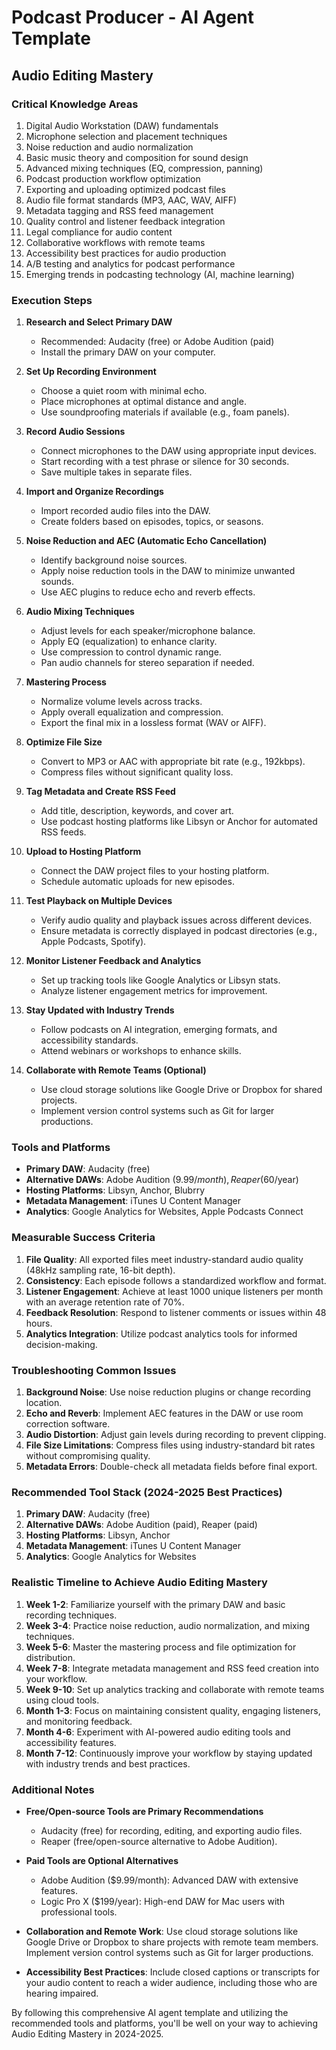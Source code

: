 # Podcast Producer - AI Agent Template

## Audio Editing Mastery

### Critical Knowledge Areas

1. Digital Audio Workstation (DAW) fundamentals
2. Microphone selection and placement techniques
3. Noise reduction and audio normalization
4. Basic music theory and composition for sound design
5. Advanced mixing techniques (EQ, compression, panning)
6. Podcast production workflow optimization
7. Exporting and uploading optimized podcast files
8. Audio file format standards (MP3, AAC, WAV, AIFF)
9. Metadata tagging and RSS feed management
10. Quality control and listener feedback integration
11. Legal compliance for audio content
12. Collaborative workflows with remote teams
13. Accessibility best practices for audio production
14. A/B testing and analytics for podcast performance
15. Emerging trends in podcasting technology (AI, machine learning)

### Execution Steps

1. **Research and Select Primary DAW**  
   - Recommended: Audacity (free) or Adobe Audition (paid)
   - Install the primary DAW on your computer.

2. **Set Up Recording Environment**  
   - Choose a quiet room with minimal echo.
   - Place microphones at optimal distance and angle.
   - Use soundproofing materials if available (e.g., foam panels).

3. **Record Audio Sessions**  
   - Connect microphones to the DAW using appropriate input devices.
   - Start recording with a test phrase or silence for 30 seconds.
   - Save multiple takes in separate files.

4. **Import and Organize Recordings**  
   - Import recorded audio files into the DAW.
   - Create folders based on episodes, topics, or seasons.

5. **Noise Reduction and AEC (Automatic Echo Cancellation)**  
   - Identify background noise sources.
   - Apply noise reduction tools in the DAW to minimize unwanted sounds.
   - Use AEC plugins to reduce echo and reverb effects.

6. **Audio Mixing Techniques**  
   - Adjust levels for each speaker/microphone balance.
   - Apply EQ (equalization) to enhance clarity.
   - Use compression to control dynamic range.
   - Pan audio channels for stereo separation if needed.

7. **Mastering Process**  
   - Normalize volume levels across tracks.
   - Apply overall equalization and compression.
   - Export the final mix in a lossless format (WAV or AIFF).

8. **Optimize File Size**  
   - Convert to MP3 or AAC with appropriate bit rate (e.g., 192kbps).
   - Compress files without significant quality loss.

9. **Tag Metadata and Create RSS Feed**  
   - Add title, description, keywords, and cover art.
   - Use podcast hosting platforms like Libsyn or Anchor for automated RSS feeds.

10. **Upload to Hosting Platform**  
    - Connect the DAW project files to your hosting platform.
    - Schedule automatic uploads for new episodes.

11. **Test Playback on Multiple Devices**  
    - Verify audio quality and playback issues across different devices.
    - Ensure metadata is correctly displayed in podcast directories (e.g., Apple Podcasts, Spotify).

12. **Monitor Listener Feedback and Analytics**  
    - Set up tracking tools like Google Analytics or Libsyn stats.
    - Analyze listener engagement metrics for improvement.

13. **Stay Updated with Industry Trends**  
    - Follow podcasts on AI integration, emerging formats, and accessibility standards.
    - Attend webinars or workshops to enhance skills.

14. **Collaborate with Remote Teams (Optional)**  
    - Use cloud storage solutions like Google Drive or Dropbox for shared projects.
    - Implement version control systems such as Git for larger productions.

### Tools and Platforms

- **Primary DAW**: Audacity (free)
- **Alternative DAWs**: Adobe Audition ($9.99/month), Reaper ($60/year)
- **Hosting Platforms**: Libsyn, Anchor, Blubrry
- **Metadata Management**: iTunes U Content Manager
- **Analytics**: Google Analytics for Websites, Apple Podcasts Connect

### Measurable Success Criteria

1. **File Quality**: All exported files meet industry-standard audio quality (48kHz sampling rate, 16-bit depth).
2. **Consistency**: Each episode follows a standardized workflow and format.
3. **Listener Engagement**: Achieve at least 1000 unique listeners per month with an average retention rate of 70%.
4. **Feedback Resolution**: Respond to listener comments or issues within 48 hours.
5. **Analytics Integration**: Utilize podcast analytics tools for informed decision-making.

### Troubleshooting Common Issues

1. **Background Noise**: Use noise reduction plugins or change recording location.
2. **Echo and Reverb**: Implement AEC features in the DAW or use room correction software.
3. **Audio Distortion**: Adjust gain levels during recording to prevent clipping.
4. **File Size Limitations**: Compress files using industry-standard bit rates without compromising quality.
5. **Metadata Errors**: Double-check all metadata fields before final export.

### Recommended Tool Stack (2024-2025 Best Practices)

1. **Primary DAW**: Audacity (free)
2. **Alternative DAWs**: Adobe Audition (paid), Reaper (paid)
3. **Hosting Platforms**: Libsyn, Anchor
4. **Metadata Management**: iTunes U Content Manager
5. **Analytics**: Google Analytics for Websites

### Realistic Timeline to Achieve Audio Editing Mastery

1. **Week 1-2**: Familiarize yourself with the primary DAW and basic recording techniques.
2. **Week 3-4**: Practice noise reduction, audio normalization, and mixing techniques.
3. **Week 5-6**: Master the mastering process and file optimization for distribution.
4. **Week 7-8**: Integrate metadata management and RSS feed creation into your workflow.
5. **Week 9-10**: Set up analytics tracking and collaborate with remote teams using cloud tools.
6. **Month 1-3**: Focus on maintaining consistent quality, engaging listeners, and monitoring feedback.
7. **Month 4-6**: Experiment with AI-powered audio editing tools and accessibility features.
8. **Month 7-12**: Continuously improve your workflow by staying updated with industry trends and best practices.

### Additional Notes

- **Free/Open-source Tools are Primary Recommendations**  
  - Audacity (free) for recording, editing, and exporting audio files.  
  - Reaper (free/open-source alternative to Adobe Audition).

- **Paid Tools are Optional Alternatives**  
  - Adobe Audition ($9.99/month): Advanced DAW with extensive features.  
  - Logic Pro X ($199/year): High-end DAW for Mac users with professional tools.

- **Collaboration and Remote Work**: Use cloud storage solutions like Google Drive or Dropbox to share projects with remote team members. Implement version control systems such as Git for larger productions.

- **Accessibility Best Practices**: Include closed captions or transcripts for your audio content to reach a wider audience, including those who are hearing impaired.

By following this comprehensive AI agent template and utilizing the recommended tools and platforms, you'll be well on your way to achieving Audio Editing Mastery in 2024-2025.

